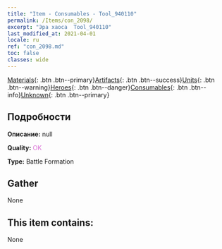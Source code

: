 ```yaml
---
title: "Item - Consumables - Tool_940110"
permalink: /Items/con_2098/
excerpt: "Эра хаоса  Tool_940110"
last_modified_at: 2021-04-01
locale: ru
ref: "con_2098.md"
toc: false
classes: wide
---
```

 [Materials](/ru/Items/){: .btn .btn--primary}[Artifacts](/ru/Items/Artifacts/){: .btn .btn--success}[Units](/ru/Items/Units/){: .btn .btn--warning}[Heroes](/ru/Items/Heroes/){: .btn .btn--danger}[Consumables](/ru/Items/Consumables/){: .btn .btn--info}[Unknown](/ru/Items/Unknown/){: .btn .btn--primary}

## Подробности
 **Описание:** null

 **Quality:** <span style="color: #DA70D6">OK</span>

 **Type:** Battle Formation

## Gather

  None

## This item contains:

  None

